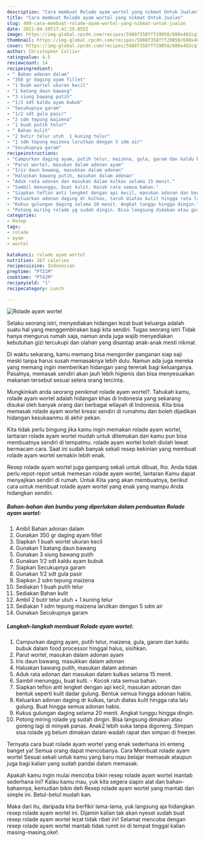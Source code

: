 ```yaml
---
description: "Cara membuat Rolade ayam wortel yang nikmat Untuk Jualan"
title: "Cara membuat Rolade ayam wortel yang nikmat Untuk Jualan"
slug: 489-cara-membuat-rolade-ayam-wortel-yang-nikmat-untuk-jualan
date: 2021-04-20T17:41:29.055Z
image: https://img-global.cpcdn.com/recipes/5988f358fff29058/680x482cq70/rolade-ayam-wortel-foto-resep-utama.jpg
thumbnail: https://img-global.cpcdn.com/recipes/5988f358fff29058/680x482cq70/rolade-ayam-wortel-foto-resep-utama.jpg
cover: https://img-global.cpcdn.com/recipes/5988f358fff29058/680x482cq70/rolade-ayam-wortel-foto-resep-utama.jpg
author: Christopher Collier
ratingvalue: 4.5
reviewcount: 14
recipeingredient:
- " Bahan adonan dalam"
- "350 gr daging ayam fillet"
- "1 buah wortel ukuran kecil"
- "1 batang daun bawang"
- "3 siung bawang putih"
- "1/2 sdt kaldu ayam bubuk"
- "Secukupnya garam"
- "1/2 sdt gula pasir"
- "2 sdm tepung maizena"
- "1 buah putih telur"
- " Bahan kulit"
- "2 butir telur utuh  1 kuning telur"
- "1 sdm tepung maizena larutkan dengan 5 sdm air"
- "Secukupnya garam"
recipeinstructions:
- "Campurkan daging ayam, putih telur, maizena, gula, garam dan kaldu bubuk dalam food processor hinggal halus, sisihkan."
- "Parut wortel, masukan dalam adonan ayam"
- "Iris daun bawang, masukkan dalam adonan"
- "Haluskan bawang putih, masukan dalam adonan"
- "Aduk rata adonan dan masukan dalam kulkas selama 15 menit."
- "Sambil menunggu, buat kulit. Kocok rata semua bahan."
- "Siapkan teflon anti lengket dengan api kecil, masukan adonan dan bentuk seperti kulit dadar gulung. Bentuk semua hingga adonan habis."
- "Keluarkan adonan daging dr kulkas, taruh diatas kulit hingga rata lalu gulung. Buat hingga semua adonan habis."
- "Kukus gulungan daging selama 20 menit. Angkat tunggu hingga dingin."
- "Potong miring rolade yg sudah dingin. Bisa langsung dimakan atau goreng lagi di minyak panas. Anak2 lebih suka tanpa digoreng. Simpan sisa rolade yg belum dimakan dalam wadah rapat dan simpan di freezer."
categories:
- Resep
tags:
- rolade
- ayam
- wortel

katakunci: rolade ayam wortel 
nutrition: 267 calories
recipecuisine: Indonesian
preptime: "PT21M"
cooktime: "PT42M"
recipeyield: "1"
recipecategory: Lunch

---
```



![Rolade ayam wortel](https://img-global.cpcdn.com/recipes/5988f358fff29058/680x482cq70/rolade-ayam-wortel-foto-resep-utama.jpg)

Selaku seorang istri, menyediakan hidangan lezat buat keluarga adalah suatu hal yang menggembirakan bagi kita sendiri. Tugas seorang istri Tidak hanya mengurus rumah saja, namun anda juga wajib menyediakan kebutuhan gizi tercukupi dan olahan yang disantap anak-anak mesti nikmat.

Di waktu  sekarang, kamu memang bisa mengorder panganan siap saji meski tanpa harus susah memasaknya lebih dulu. Namun ada juga mereka yang memang ingin memberikan hidangan yang terenak bagi keluarganya. Pasalnya, memasak sendiri akan jauh lebih higienis dan bisa menyesuaikan makanan tersebut sesuai selera orang tercinta. 



Mungkinkah anda seorang penikmat rolade ayam wortel?. Tahukah kamu, rolade ayam wortel adalah hidangan khas di Indonesia yang sekarang disukai oleh banyak orang dari berbagai wilayah di Indonesia. Kita bisa memasak rolade ayam wortel kreasi sendiri di rumahmu dan boleh dijadikan hidangan kesukaanmu di akhir pekan.

Kita tidak perlu bingung jika kamu ingin memakan rolade ayam wortel, lantaran rolade ayam wortel mudah untuk ditemukan dan kamu pun bisa membuatnya sendiri di tempatmu. rolade ayam wortel boleh diolah lewat bermacam cara. Saat ini sudah banyak sekali resep kekinian yang membuat rolade ayam wortel semakin lebih enak.

Resep rolade ayam wortel juga gampang sekali untuk dibuat, lho. Anda tidak perlu repot-repot untuk memesan rolade ayam wortel, lantaran Kamu dapat menyajikan sendiri di rumah. Untuk Kita yang akan membuatnya, berikut cara untuk membuat rolade ayam wortel yang enak yang mampu Anda hidangkan sendiri.

<!--inarticleads1-->

##### Bahan-bahan dan bumbu yang diperlukan dalam pembuatan Rolade ayam wortel:

1. Ambil  Bahan adonan dalam
1. Gunakan 350 gr daging ayam fillet
1. Siapkan 1 buah wortel ukuran kecil
1. Gunakan 1 batang daun bawang
1. Gunakan 3 siung bawang putih
1. Gunakan 1/2 sdt kaldu ayam bubuk
1. Siapkan Secukupnya garam
1. Gunakan 1/2 sdt gula pasir
1. Siapkan 2 sdm tepung maizena
1. Sediakan 1 buah putih telur
1. Sediakan  Bahan kulit
1. Ambil 2 butir telur utuh + 1 kuning telur
1. Sediakan 1 sdm tepung maizena larutkan dengan 5 sdm air
1. Gunakan Secukupnya garam




<!--inarticleads2-->

##### Langkah-langkah membuat Rolade ayam wortel:

1. Campurkan daging ayam, putih telur, maizena, gula, garam dan kaldu bubuk dalam food processor hinggal halus, sisihkan.
1. Parut wortel, masukan dalam adonan ayam
1. Iris daun bawang, masukkan dalam adonan
1. Haluskan bawang putih, masukan dalam adonan
1. Aduk rata adonan dan masukan dalam kulkas selama 15 menit.
1. Sambil menunggu, buat kulit. - Kocok rata semua bahan.
1. Siapkan teflon anti lengket dengan api kecil, masukan adonan dan bentuk seperti kulit dadar gulung. Bentuk semua hingga adonan habis.
1. Keluarkan adonan daging dr kulkas, taruh diatas kulit hingga rata lalu gulung. Buat hingga semua adonan habis.
1. Kukus gulungan daging selama 20 menit. Angkat tunggu hingga dingin.
1. Potong miring rolade yg sudah dingin. Bisa langsung dimakan atau goreng lagi di minyak panas. Anak2 lebih suka tanpa digoreng. Simpan sisa rolade yg belum dimakan dalam wadah rapat dan simpan di freezer.




Ternyata cara buat rolade ayam wortel yang enak sederhana ini enteng banget ya! Semua orang dapat mencobanya. Cara Membuat rolade ayam wortel Sesuai sekali untuk kamu yang baru mau belajar memasak ataupun juga bagi kalian yang sudah pandai dalam memasak.

Apakah kamu ingin mulai mencoba bikin resep rolade ayam wortel mantab sederhana ini? Kalau kamu mau, yuk kita segera siapin alat dan bahan-bahannya, kemudian bikin deh Resep rolade ayam wortel yang mantab dan simple ini. Betul-betul mudah kan. 

Maka dari itu, daripada kita berfikir lama-lama, yuk langsung aja hidangkan resep rolade ayam wortel ini. Dijamin kalian tak akan nyesel sudah buat resep rolade ayam wortel lezat tidak ribet ini! Selamat mencoba dengan resep rolade ayam wortel mantab tidak rumit ini di tempat tinggal kalian masing-masing,oke!.

